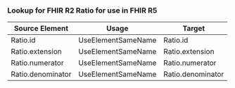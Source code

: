 ### Lookup for FHIR R2 Ratio for use in FHIR R5

| Source Element | Usage | Target |
| -------------- | ----- | ------ |
| Ratio.id | UseElementSameName | Ratio.id |
| Ratio.extension | UseElementSameName | Ratio.extension |
| Ratio.numerator | UseElementSameName | Ratio.numerator |
| Ratio.denominator | UseElementSameName | Ratio.denominator |

